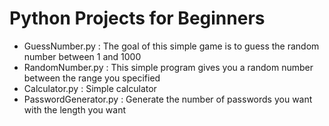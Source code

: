 # Python Projects for Beginners

- GuessNumber.py : The goal of this simple game is to guess the random number between 1 and 1000
- RandomNumber.py : This simple program gives you a random number between the range you specified
- Calculator.py : Simple calculator
- PasswordGenerator.py : Generate the number of passwords you want with the length you want
